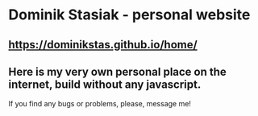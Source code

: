 # Dominik Stasiak - personal website

## https://dominikstas.github.io/home/

## Here is my very own personal place on the internet, build without any javascript. 
If you find any bugs or problems, please, message me!
